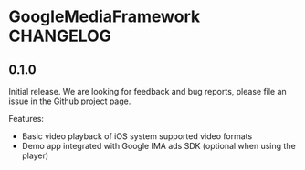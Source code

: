 # GoogleMediaFramework CHANGELOG

## 0.1.0

Initial release. We are looking for feedback and bug reports, please file an issue in the Github project page.

Features:
- Basic video playback of iOS system supported video formats
- Demo app integrated with Google IMA ads SDK (optional when using the player)

